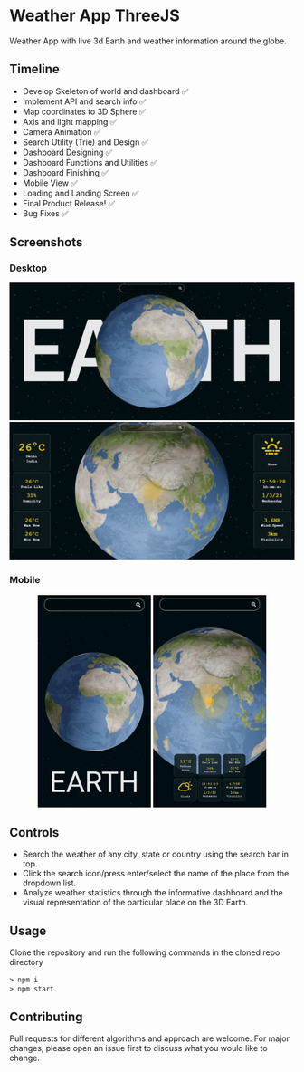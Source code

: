 # Weather App ThreeJS

Weather App with live 3d Earth and weather information around the globe.

## Timeline

-   Develop Skeleton of world and dashboard ✅
-   Implement API and search info ✅
-   Map coordinates to 3D Sphere ✅
-   Axis and light mapping ✅
-   Camera Animation ✅
-   Search Utility (Trie) and Design ✅
-   Dashboard Designing ✅
-   Dashboard Functions and Utilities ✅
-   Dashboard Finishing ✅
-   Mobile View ✅
-   Loading and Landing Screen ✅
-   Final Product Release! ✅
-   Bug Fixes ✅

## Screenshots

### Desktop

<img src="https://github.com/originalsidd/weather-app-threejs/blob/main/public/pic1.png?raw=true"  />

<img src="https://github.com/originalsidd/weather-app-threejs/blob/main/public/pic2.png?raw=true"  />

### Mobile

<center>
<span>
<img src="https://github.com/originalsidd/weather-app-threejs/blob/main/public/pic3.png?raw=true" width=200>&nbsp;<img src="https://github.com/originalsidd/weather-app-threejs/blob/main/public/pic4.png?raw=true" width=200>
</span>
</center>

## Controls

-   Search the weather of any city, state or country using the search bar in top.
-   Click the search icon/press enter/select the name of the place from the dropdown list.
-   Analyze weather statistics through the informative dashboard and the visual representation of the particular place on the 3D Earth.

## Usage

Clone the repository and run the following commands in the cloned repo directory

```node
> npm i
> npm start
```

## Contributing

Pull requests for different algorithms and approach are welcome. For major changes, please open an issue first
to discuss what you would like to change.
